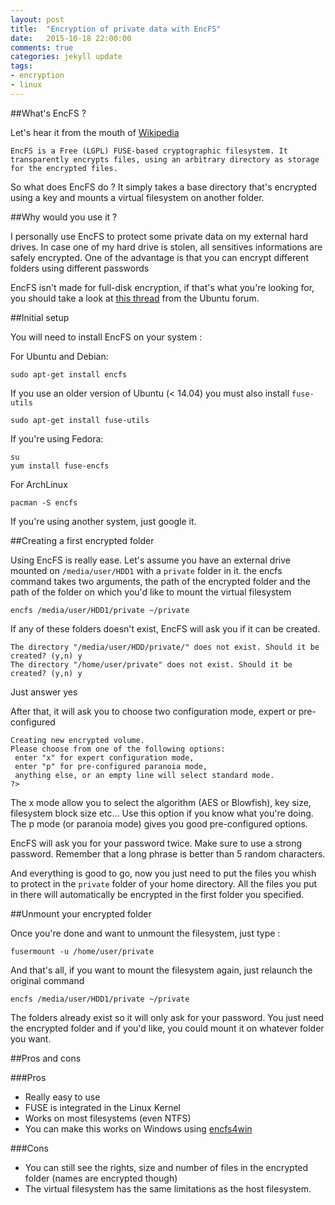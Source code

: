 ```yaml
---
layout: post
title:  "Encryption of private data with EncFS"
date:   2015-10-18 22:00:00
comments: true
categories: jekyll update
tags:
- encryption
- linux
---
```


##What's EncFS ?

Let's hear it from the mouth of [Wikipedia](http://wikipedia.org)

    EncFS is a Free (LGPL) FUSE-based cryptographic filesystem. It transparently encrypts files, using an arbitrary directory as storage for the encrypted files.

So what does EncFS do ? It simply takes a base directory that's encrypted using a key and mounts a virtual filesystem on another folder.

##Why would you use it ?

I personally use EncFS to protect some private data on my external hard drives. In case one of my hard drive is stolen, all sensitives informations are safely encrypted.
One of the advantage is that you can encrypt different folders using different passwords

EncFS isn't made for full-disk encryption, if that's what you're looking for, you should take a look at [this thread](http://askubuntu.com/questions/366749/enable-disk-encryption-after-installation) from the Ubuntu forum.

##Initial setup

You will need to install EncFS on your system :

For Ubuntu and Debian:
    
    sudo apt-get install encfs

If you use an older version of Ubuntu (< 14.04) you must also install `fuse-utils`

    sudo apt-get install fuse-utils

If you're using Fedora:

    su
    yum install fuse-encfs

For ArchLinux

    pacman -S encfs
    
If you're using another system, just google it.

##Creating a first encrypted folder

Using EncFS is really ease. Let's assume you have an external drive mounted on `/media/user/HDD1` with a `private` folder in it.
the encfs command takes two arguments, the path of the encrypted folder and the path of the folder on which you'd like to mount the virtual filesystem

    encfs /media/user/HDD1/private ~/private
    
If any of these folders doesn't exist, EncFS will ask you if it can be created.

    The directory "/media/user/HDD/private/" does not exist. Should it be created? (y,n) y
    The directory "/home/user/private" does not exist. Should it be created? (y,n) y
    
Just answer yes 

After that, it will ask you to choose two configuration mode, expert or pre-configured

    Creating new encrypted volume.
    Please choose from one of the following options:
     enter "x" for expert configuration mode,
     enter "p" for pre-configured paranoia mode,
     anything else, or an empty line will select standard mode.
    ?>
     
The x mode allow you to select the algorithm (AES or Blowfish), key size, filesystem block size etc... Use this option if you know what you're doing. The p mode (or paranoia mode) gives you good pre-configured options.

EncFS will ask you for your password twice. Make sure to use a strong password. Remember that a long phrase is better than 5 random characters.

And everything is good to go, now you just need to put the files you whish to protect in the `private` folder of your home directory. All the files you put in there will automatically be encrypted in the first folder you specified.

##Unmount your encrypted folder

Once you're done and want to unmount the filesystem, just type :

    fusermount -u /home/user/private

And that's all, if you want to mount the filesystem again, just relaunch the original command

    encfs /media/user/HDD1/private ~/private
    
The folders already exist so it will only ask for your password. You just need the encrypted folder and if you'd like, you could mount it on whatever folder you want.

##Pros and cons

###Pros

- Really easy to use
- FUSE is integrated in the Linux Kernel
- Works on most filesystems (even NTFS)
- You can make this works on Windows using [encfs4win](http://members.ferrara.linux.it/freddy77/encfs.html)

###Cons

- You can still see the rights, size and number of files in the encrypted folder (names are encrypted though)
- The virtual filesystem has the same limitations as the host filesystem.
